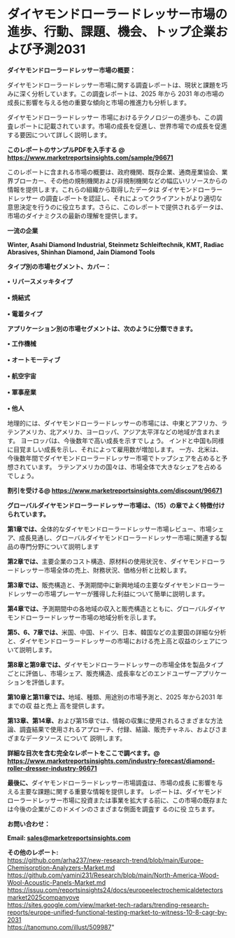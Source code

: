 # ダイヤモンドローラードレッサー市場の進歩、行動、課題、機会、トップ企業および予測2031

<strong><b>ダイヤモンドローラードレッサー市場の概要：</b></strong>

ダイヤモンドローラードレッサー市場に関する調査レポートは、現状と課題を巧みに深く分析しています。この調査レポートは、2025 年から 2031 年の市場の成長に影響を与える他の重要な傾向と市場の推進力も分析します。

ダイヤモンドローラードレッサー 市場におけるテクノロジーの進歩も、この調査レポートに記載されています。市場の成長を促進し、世界市場での成長を促進する要因について詳しく説明します。

<strong>このレポートのサンプルPDFを入手する @ <a href=https://www.marketreportsinsights.com/sample/96671>https://www.marketreportsinsights.com/sample/96671</a></strong>

このレポートに含まれる市場の概要は、政府機関、既存企業、通商産業協会、業界ブローカー、その他の規制機関および非規制機関などの幅広いリソースからの情報を提供します。これらの組織から取得したデータは ダイヤモンドローラードレッサー の調査レポートを認証し、それによってクライアントがより適切な意思決定を行うのに役立ちます。さらに、このレポートで提供されるデータは、市場のダイナミクスの最新の理解を提供します。

<strong>一流の企業</strong>

<strong><b>Winter, Asahi Diamond Industrial, Steinmetz Schleiftechnik, KMT, Radiac Abrasives, Shinhan Diamond, Jain Diamond Tools</b></strong>

<strong><b>タイプ別の市場セグメント、カバー：</b></strong>

<strong>• リバースメッキタイプ<br><br>• 焼結式<br><br>• 電着タイプ</strong>

<strong><b>アプリケーション別の市場セグメントは、次のように分類できます。</b></strong>

<strong>• 工作機械<br><br>• オートモーティブ<br><br>• 航空宇宙<br><br>• 軍事産業<br><br>• 他人</strong>

 地理的には、ダイヤモンドローラードレッサーの市場には、中東とアフリカ、ラテンアメリカ、北アメリカ、ヨーロッパ、アジア太平洋などの地域が含まれます。 ヨーロッパは、今後数年で高い成長を示すでしょう。 インドと中国も同様に目覚ましい成長を示し、それによって雇用数が増加します。 一方、北米は、今後数年間でダイヤモンドローラードレッサー市場でトップシェアを占めると予想されています。 ラテンアメリカの国々は、市場全体で大きなシェアを占めるでしょう。

<strong>割引を受ける@ <a href=https://www.marketreportsinsights.com/discount/96671>https://www.marketreportsinsights.com/discount/96671</a></strong>

<strong><b>グローバルダイヤモンドローラードレッサー市場は、（15）の章でよく特徴付けられています。</b></strong>

<strong><b>第</b></strong><strong><b>1章では、</b></strong>全体的なダイヤモンドローラードレッサー市場レビュー、市場シェア、成長見通し、グローバルダイヤモンドローラードレッサー市場に関連する製品の専門分野について説明します

<strong><b>第2章では、</b></strong>主要企業のコスト構造、原材料の使用状況を、ダイヤモンドローラードレッサー市場全体の売上、財務状況、価格分析と比較します。

<strong><b>第3章では、</b></strong>販売構造と、予測期間中に新興地域の主要なダイヤモンドローラードレッサーの市場プレーヤーが獲得した利益について簡単に説明します。

<strong><b>第4章では、</b></strong>予測期間中の各地域の収入と販売構造とともに、グローバルダイヤモンドローラードレッサー市場の地域分析を示します。

<strong><b>第5、6、7章では、</b></strong>米国、中国、ドイツ、日本、韓国などの主要国の詳細な分析と、ダイヤモンドローラードレッサーの市場における売上高と収益のシェアについて説明します。

<strong><b>第8章と第9章では、</b></strong>ダイヤモンドローラードレッサーの市場全体を製品タイプごとに評価し、市場シェア、販売構造、成長率などのエンドユーザーアプリケーションを評価します。

<strong><b>第10章と第11章では、</b></strong>地域、種類、用途別の市場予測と、2025 年から2031 年までの収 益と売上 高を提供します。

<strong><b>第13章、第14章、</b></strong>および第15章では、情報の収集に使用されるさまざまな方法論、調査結果で使用されるアプローチ、付録、結論、販売チャネル、およびさまざまなデータソース について 説明します。

<strong>詳細な目次を含む完全なレポートをここで調べます。@ <a href=https://www.marketreportsinsights.com/industry-forecast/diamond-roller-dresser-industry-96671>https://www.marketreportsinsights.com/industry-forecast/diamond-roller-dresser-industry-96671</a></strong>

<strong><b>最後に、</b></strong>ダイヤモンドローラードレッサー市場調査は、市場の成長 に影響を</a>与える主要な課題に関する重要な情報を提供します。 レポートは、ダイヤモンドローラードレッサー市場に投資または事業を拡大する前に、この市場の既存または今後の企業がこのドメインのさまざまな側面を調査す るのに役 立ちます。

<strong><b>お問い合わせ：</b></strong>

<strong>Email: </strong><a href=mailto:sales@marketreportsinsights.com><strong>sales@marketreportsinsights.com</strong></a>

<strong>その他のレポート:</strong>
<br>
<a href=https://github.com/arha237/new-research-trend/blob/main/Europe-Chemisorption-Analyzers-Market.md>https://github.com/arha237/new-research-trend/blob/main/Europe-Chemisorption-Analyzers-Market.md</a>
<br>
<a href=https://github.com/yamini231/Research/blob/main/North-America-Wood-Wool-Acoustic-Panels-Market.md>https://github.com/yamini231/Research/blob/main/North-America-Wood-Wool-Acoustic-Panels-Market.md</a>
<br>
<a href=https://issuu.com/reportsinsights24/docs/europeelectrochemicaldetectorsmarket2025companyove>https://issuu.com/reportsinsights24/docs/europeelectrochemicaldetectorsmarket2025companyove</a>
<br>
<a href=https://sites.google.com/view/market-tech-radars/trending-research-reports/europe-unified-functional-testing-market-to-witness-10-8-cagr-by-2031>https://sites.google.com/view/market-tech-radars/trending-research-reports/europe-unified-functional-testing-market-to-witness-10-8-cagr-by-2031</a>
<br>
<a href=https://tanomuno.com/illust/509987>https://tanomuno.com/illust/509987</a>"
